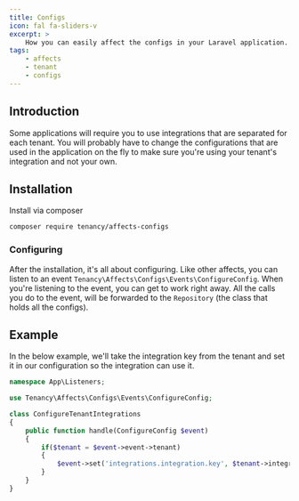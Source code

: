 ```yaml
---
title: Configs
icon: fal fa-sliders-v
excerpt: >
    How you can easily affect the configs in your Laravel application.
tags:
    - affects
    - tenant
    - configs
---
```


## Introduction
Some applications will require you to use integrations that are separated for each tenant. You will probably have to change the configurations that are used in the application on the fly to make sure you're using your tenant's integration and not your own.

## Installation
Install via composer
```bash
composer require tenancy/affects-configs
```

### Configuring
After the installation, it's all about configuring. Like other affects, you can listen to an event `Tenancy\Affects\Configs\Events\ConfigureConfig`. When you're listening to the event, you can get to work right away.
All the calls you do to the event, will be forwarded to the `Repository` (the class that holds all the configs).

## Example
In the below example, we'll take the integration key from the tenant and set it in our configuration so the integration can use it.
```php
namespace App\Listeners;

use Tenancy\Affects\Configs\Events\ConfigureConfig;

class ConfigureTenantIntegrations
{
    public function handle(ConfigureConfig $event)
    {
        if($tenant = $event->event->tenant)
        {
            $event->set('integrations.integration.key', $tenant->integration_key);
        }
    }
}
```

